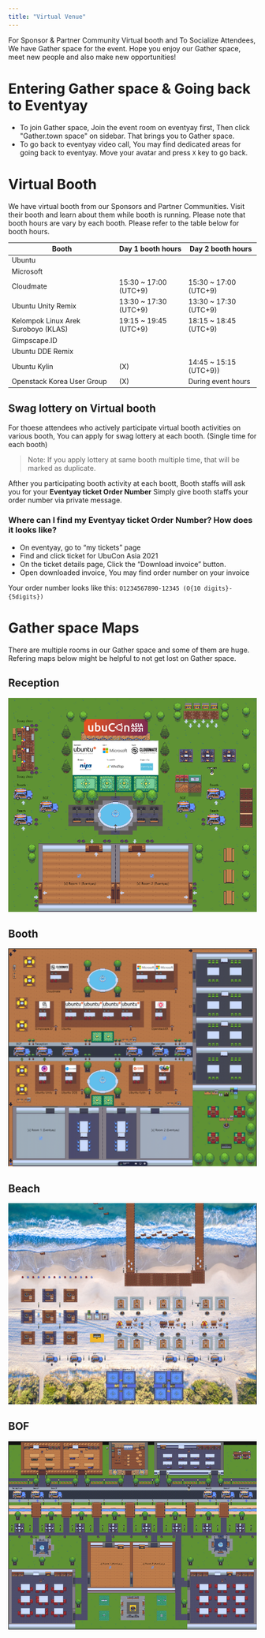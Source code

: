 ```yaml
---
title: "Virtual Venue"
---
```


For Sponsor & Partner Community Virtual booth and To Socialize Attendees, We have Gather space for the event.
Hope you enjoy our Gather space, meet new people and also make new opportunities!

# Entering Gather space & Going back to Eventyay

- To join Gather space, Join the event room on eventyay first, Then click "Gather.town space" on sidebar. That brings you to Gather space.
- To go back to eventyay video call, You may find dedicated areas for going back to eventyay. Move your avatar and press `X` key to go back.

# Virtual Booth
We have virtual booth from our Sponsors and Partner Communities. Visit their booth and learn about them while booth is running.
Please note that booth hours are vary by each booth. Please refer to the table below for booth hours.

| Booth | Day 1 booth hours | Day 2 booth hours |
|--|--|--|
| Ubuntu | | |
| Microsoft | | |
| Cloudmate | 15:30 ~ 17:00 (UTC+9) | 15:30 ~ 17:00 (UTC+9) |
| Ubuntu Unity Remix | 13:30 ~ 17:30 (UTC+9) | 13:30 ~ 17:30 (UTC+9) |
| Kelompok Linux Arek Suroboyo (KLAS) | 19:15 ~ 19:45 (UTC+9) | 18:15 ~ 18:45 (UTC+9) |
| Gimpscape.ID | | |
| Ubuntu DDE Remix | | |
| Ubuntu Kylin | (X) | 14:45 ~ 15:15 (UTC+9)) |
| Openstack Korea User Group | (X) | During event hours |

## Swag lottery on Virtual booth
For thoese attendees who actively participate virtual booth activities on various booth,
You can apply for swag lottery at each booth. (Single time for each booth)

> Note: If you apply lottery at same booth multiple time, that will be marked as duplicate.

Afther you participating booth activity at each boott, Booth staffs will ask you for your **Eventyay ticket Order Number**
Simply give booth staffs your order number via private message.

### Where can I find my Eventyay ticket Order Number? How does it looks like?

 - On eventyay, go to “my tickets” page
 - Find and click ticket for UbuCon Asia 2021
 - On the ticket details page, Click the “Download invoice” button.
 - Open downloaded invoice, You may find order number on your invoice

Your order number looks like this:
`O1234567890-12345 (O{10 digits}-{5digits})`

# Gather space Maps

There are multiple rooms in our Gather space and some of them are huge.
Refering maps below might be helpful to not get lost on Gather space.

## Reception
![](reception.png)
## Booth
![](booth.png)
## Beach
![](beach.png)
## BOF
![](bof.png)